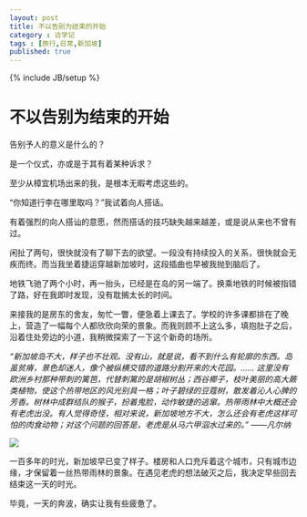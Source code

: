 ```yaml
---
layout: post
title: 不以告别为结束的开始
category : 访学记
tags : [旅行,日常,新加坡]
published: true
---
```

{% include JB/setup %}

# 不以告别为结束的开始

告别予人的意义是什么的？

是一个仪式，亦或是于其有着某种诉求？

至少从樟宜机场出来的我，是根本无暇考虑这些的。

“你知道行李在哪里取吗？”我试着向人搭话。

有着强烈的向人搭讪的意愿，然而搭话的技巧缺失越来越差，或是说从来也不曾有过。

闲扯了两句，很快就没有了聊下去的欲望。一段没有持续投入的关系，很快就会无疾而终。而当我坐着捷运穿越新加坡时，这段插曲也早被我抛到脑后了。

地铁飞驰了两个小时，再一抬头，已经是在岛的另一端了。换乘地铁的时候被指错了路，好在我即时发现，没有耽搁太长的时间。

来接我的是房东的舍友，匆忙一瞥，便急着上课去了。学校的许多课都排在了晚上，营造了一幅每个人都欣欣向荣的景象。而我则顾不上这么多，填抱肚子之后，沿着住处旁边的小道，我稍微探索了一下这个新奇的场所。

*“新加坡岛不大，样子也不壮观。没有山，就是说，看不到什么有轮廓的东西。岛虽贫瘠，景色却迷人，像个被纵横交错的道路分割开来的大花园。…… 这里没有欧洲乡村那种带刺的篱笆，代替刺篱的是胡椒树丛；西谷椰子，枝叶美丽的高大蕨类植物，使这个热带地区的风光别具一格；叶子碧绿的豆蔻树，散发着沁人心脾的芳香。树林中成群结队的猴子，扮着鬼脸，动作敏捷的逃窜。热带雨林中大概还会有老虎出没。有人觉得奇怪，相对来说，新加坡地方不大，怎么还会有老虎这样可怕的肉食动物；对这个问题的回答是，老虎是从马六甲泅水过来的。” ——凡尔纳*

<img src="/image/schoolnight1.jpg">

一百多年的时光，新加坡早已变了样子。楼房和人口充斥着这个城市，只有城市边缘，才保留着一丝热带雨林的景象。在遇见老虎的想法破灭之后，我决定早些回去结束这一天的时光。

毕竟，一天的奔波，确实让我有些疲惫了。
